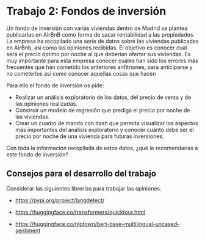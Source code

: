 # Trabajo 2: Fondos de inversión 

Un fondo de inversión con varias viviendas dentro de Madrid se plantea publicarlas en AirBnB como forma de sacar rentabilidad a las propiedades. La empresa ha recopilado una serie de datos sobre las viviendas publicadas en AirBnb, así como las opiniones recibidas. El objetivo es conocer cual será el precio óptimo por noche al que deberían ofertar sus viviendas. Es muy importante para esta empresa conocer cuáles han sido los errores más frecuentes que han cometido los anteriores anfitriones, para anticiparse y no cometerlos así como conocer aquellas cosas que hacen 

Para ello el fondo de inversión os pide:

* Realizar un análisis exploratorio de los datos, del precio de venta y de las opiniones realizadas. 
* Construir un modelo de regresión que prediga el precio por noche de las viviendas.
* Crear un cuadro de mando con dash que permita visualizar los aspectos más importantes del análisis exploratorio y conocer cuánto debe ser el precio por noche de una vivienda para futuras inversiones.

Con toda la información recopilada de estos datos, ¿qué le recomendarías a este fondo de inversión?

## Consejos para el desarrollo del trabajo

Considerar las siguientes librerías para trabajar las opiniones.

* https://pypi.org/project/langdetect/

* https://huggingface.co/transformers/quicktour.html

* https://huggingface.co/nlptown/bert-base-multilingual-uncased-sentiment
